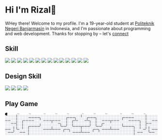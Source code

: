 # Hi I'm Rizal👋

WHey there! Welcome to my profile.
I'm a 19-year-old student at [Politeknik Negeri Banjarmasin](https://www.poliban.ac.id/) in Indonesia, and I'm passionate about programming and web development. Thanks for stopping by – let's [connect](www.linkedin.com/in/rizalmuhammad12)

## Skill

<p>
    <img src="https://img.shields.io/badge/HTML5-E34F26?style=for-the-badge&logo=html5&logoColor=white" />
    <img src="https://img.shields.io/badge/CSS3-1572B6?style=for-the-badge&logo=css3&logoColor=white" />
    <img src="https://img.shields.io/badge/Tailwind_CSS-06B6D4?style=for-the-badge&logo=tailwind-css&logoColor=white" />
    <img src="https://img.shields.io/badge/JavaScript-F7DF1E?style=for-the-badge&logo=javascript&logoColor=black" />
    <img src="https://img.shields.io/badge/Node.js-339933?style=for-the-badge&logo=node.js&logoColor=white" />
    <img src="https://img.shields.io/badge/PHP-777BB4?style=for-the-badge&logo=php&logoColor=white" />
    <img src="https://img.shields.io/badge/Laravel-FF2D20?style=for-the-badge&logo=laravel&logoColor=white" />
    <img src="https://img.shields.io/badge/XAMPP-F76421?style=for-the-badge&logo=xampp&logoColor=white" />
    <img src="https://img.shields.io/badge/ChatGPT-74AA9C?style=for-the-badge&logo=openai&logoColor=white" />
    <img src="https://img.shields.io/badge/MariaDB-003545?style=for-the-badge&logo=mariadb&logoColor=white" />
    <img src="https://img.shields.io/badge/MySQL-4479A1?style=for-the-badge&logo=mysql&logoColor=white" />
    <img src="https://img.shields.io/badge/C-A8B9CC?style=for-the-badge&logo=c&logoColor=black" />
    <img src="https://img.shields.io/badge/C%2B%2B-00599C?style=for-the-badge&logo=c%2B%2B&logoColor=white" />
    <img src="https://img.shields.io/badge/Python-3776AB?style=for-the-badge&logo=python&logoColor=white" />
</p>

## Design Skill

<p>
    <img src="https://img.shields.io/badge/Adobe_Premiere_Pro-9999FF?style=for-the-badge&logo=adobe-premiere-pro&logoColor=white" />
    <img src="https://img.shields.io/badge/Canva-00C4CC?style=for-the-badge&logo=canva&logoColor=white" />
    <img src="https://img.shields.io/badge/Figma-F24E1E?style=for-the-badge&logo=figma&logoColor=white" />
    <img src="https://img.shields.io/badge/Adobe_Lightroom-363636?style=for-the-badge&logo=adobe-lightroom&logoColor=white" />
</p>

## Play Game

<picture>
  <source media="(prefers-color-scheme: dark)" srcset="https://raw.githubusercontent.com/Rizalmuhammad12/Rizalmuhammad12/output/pacman-contribution-graph-dark.svg">
  <source media="(prefers-color-scheme: light)" srcset="https://raw.githubusercontent.com/Rizalmuhammad12/Rizalmuhammad12/output/pacman-contribution-graph.svg">
  <img alt="pacman contribution graph" src="https://raw.githubusercontent.com/Rizalmuhammad12/Rizalmuhammad12/output/pacman-contribution-graph.svg">
</picture>
